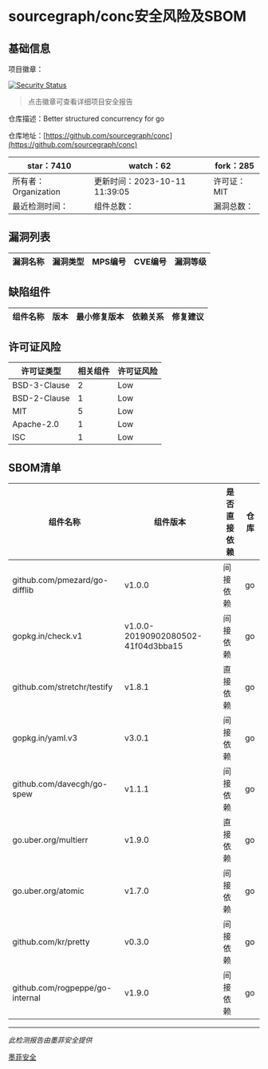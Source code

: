 # sourcegraph/conc安全风险及SBOM

## 基础信息

项目徽章：

[![Security Status](https://www.murphysec.com/platform3/v31/badge/1712533711903047680.svg)](https://www.murphysec.com/console/report/1712171317293006848/1712533711903047680)

> 点击徽章可查看详细项目安全报告

仓库描述：Better structured concurrency for go

仓库地址：[https://github.com/sourcegraph/conc](https://github.com/sourcegraph/conc)

| star：7410 | watch：62 | fork：285 |
| ----------- | -------------- | ------------ |
| 所有者：Organization | 更新时间：2023-10-11 11:39:05 | 许可证：MIT |
| 最近检测时间： | 组件总数： | 漏洞总数： |




## 漏洞列表

| 漏洞名称 | 漏洞类型 | MPS编号 | CVE编号 | 漏洞等级 |
| ------- | ------ | ------- | ------ | ----- |





## 缺陷组件

| 组件名称 | 版本 | 最小修复版本 | 依赖关系 | 修复建议 |
| -------- | ---- | ------------ | -------- | -------- |





## 许可证风险

| 许可证类型 | 相关组件 | 许可证风险 |
| ---------- | -------- | ---------- |
|BSD-3-Clause|2|Low|
|BSD-2-Clause|1|Low|
|MIT|5|Low|
|Apache-2.0|1|Low|
|ISC|1|Low|




## SBOM清单

| 组件名称 | 组件版本 | 是否直接依赖 | 仓库 |
| -------- | -------- | ------------ | ---- |
|github.com/pmezard/go-difflib|v1.0.0|间接依赖|go|
|gopkg.in/check.v1|v1.0.0-20190902080502-41f04d3bba15|间接依赖|go|
|github.com/stretchr/testify|v1.8.1|直接依赖|go|
|gopkg.in/yaml.v3|v3.0.1|间接依赖|go|
|github.com/davecgh/go-spew|v1.1.1|间接依赖|go|
|go.uber.org/multierr|v1.9.0|直接依赖|go|
|go.uber.org/atomic|v1.7.0|间接依赖|go|
|github.com/kr/pretty|v0.3.0|间接依赖|go|
|github.com/rogpeppe/go-internal|v1.9.0|间接依赖|go|


------

*此检测报告由墨菲安全提供*

[墨菲安全](www.murphysec.com)